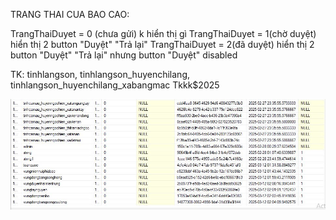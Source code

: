 TRANG THAI CUA BAO CAO:

TrangThaiDuyet = 0 (chưa gửi) k hiển thị gì
TrangThaiDuyet  = 1(chờ duyệt) hiển thị 2 button "Duyệt" "Trả lại"
TrangThaiDuyet  = 2(đã duyệt) hiển thị 2 button "Duyệt" "Trả lại" nhưng button "Duyệt" disabled


TK: 
tinhlangson, tinhlangson_huyenchilang, tinhlangson_huyenchilang_xabangmac
Tkkk$2025

![alt text](image.png)